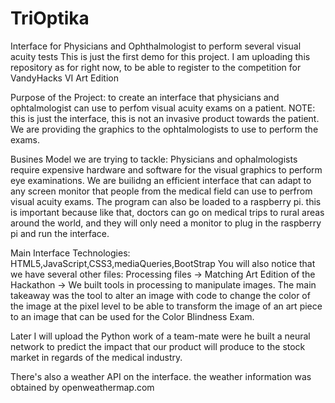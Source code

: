 # TriOptika
Interface for Physicians and Ophthalmologist to perform several visual acuity tests 
This is just the first demo for this project. I am uploading this repository as for right now, to be able to register to the competition for VandyHacks VI Art Edition

Purpose of the Project: to create an interface that physicians and ophtalmologist can use to perfom visual acuity exams on a patient. NOTE: this is just the interface, this is not an invasive product towards the patient. We are providing the graphics to the ophtalmologists to use to perform the exams. 

Busines Model we are trying to tackle: Physicians and ophalmologists require expensive hardware and software for the visual graphics to perform eye examinations. We are builidng an efficient interface that can adapt to any screen monitor that people from the medical field can use to perfrom visual acuity exams. 
The program can also be loaded to a raspberry pi. this is important because like that, doctors can go on medical trips to rural areas around the world, and they will only need a monitor to plug in the raspberry pi and run the interface. 

Main Interface Technologies: HTML5,JavaScript,CSS3,mediaQueries,BootStrap
You will also notice that we have several other files: Processing files -> Matching Art Edition of the Hackathon -> We built tools in processing to manipulate images. The main takeaway was the tool to alter an image with code to change the color of the image at the pixel level to be able to transform the image of an art piece to an image that can be used for the Color Blindness Exam.

Later I will upload the Python work of a team-mate were he built a neural network to predict the impact that our product will produce to the stock market in regards of the medical industry. 

There's also a weather API on the interface. the weather information was obtained by openweathermap.com 
